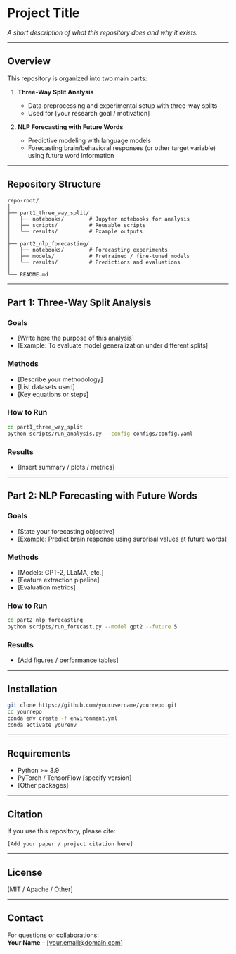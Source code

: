 # Project Title

_A short description of what this repository does and why it exists._

---

## Overview
This repository is organized into two main parts:

1. **Three-Way Split Analysis**  
   - Data preprocessing and experimental setup with three-way splits  
   - Used for [your research goal / motivation]

2. **NLP Forecasting with Future Words**  
   - Predictive modeling with language models  
   - Forecasting brain/behavioral responses (or other target variable) using future word information

---

## Repository Structure
```
repo-root/
│
├── part1_three_way_split/
│   ├── notebooks/        # Jupyter notebooks for analysis
│   ├── scripts/          # Reusable scripts
│   └── results/          # Example outputs
│
├── part2_nlp_forecasting/
│   ├── notebooks/        # Forecasting experiments
│   ├── models/           # Pretrained / fine-tuned models
│   └── results/          # Predictions and evaluations
│
└── README.md
```

---

## Part 1: Three-Way Split Analysis

### Goals
- [Write here the purpose of this analysis]
- [Example: To evaluate model generalization under different splits]

### Methods
- [Describe your methodology]
- [List datasets used]
- [Key equations or steps]

### How to Run
```bash
cd part1_three_way_split
python scripts/run_analysis.py --config configs/config.yaml
```

### Results
- [Insert summary / plots / metrics]

---

## Part 2: NLP Forecasting with Future Words

### Goals
- [State your forecasting objective]
- [Example: Predict brain response using surprisal values at future words]

### Methods
- [Models: GPT-2, LLaMA, etc.]
- [Feature extraction pipeline]
- [Evaluation metrics]

### How to Run
```bash
cd part2_nlp_forecasting
python scripts/run_forecast.py --model gpt2 --future 5
```

### Results
- [Add figures / performance tables]

---

## Installation
```bash
git clone https://github.com/yourusername/yourrepo.git
cd yourrepo
conda env create -f environment.yml
conda activate yourenv
```

---

## Requirements
- Python >= 3.9
- PyTorch / TensorFlow [specify version]
- [Other packages]

---

## Citation
If you use this repository, please cite:
```
[Add your paper / project citation here]
```

---

## License
[MIT / Apache / Other]

---

## Contact
For questions or collaborations:  
**Your Name** – [your.email@domain.com]  
